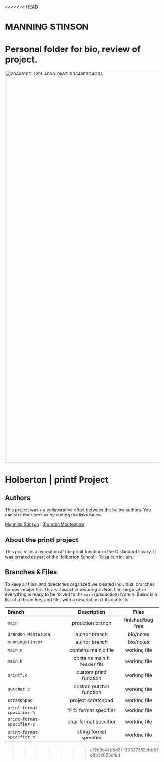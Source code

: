 <<<<<<< HEAD
# MANNING STINSON
Personal folder for bio, review of project.
=======
<img width="1280" alt="23A6810D-1291-4900-90A5-99340E9C4C6A" src="https://github.com/manningstinson/holbertonschool-printf/assets/104523090/8b5d4fe0-40d1-4d4f-8a71-a5b8c29d57a6">

# Holberton | printf Project
## Authors
This project was a a collaborative effort between the below authors. You can visit their profiles by visiting the links below.

[Manning Stinson](https://github.com/manningstinson) | 
[Brandon Montezuma](https://github.com/bmontezuma)

## About the printf project
This project is a recreation of the printf function in the C standard library. It was created as part of the Holberton School - Tulsa curriculum. 

## Branches & Files
To keep all files, and directories organized we created individual branches for each major file.  This will assist in ensuring a clean file merge when everything is ready to be moved to the `main` (production) branch. Below is a list of all branches, and files with a description of its contents. 

| Branch                  | Description            |  Files                |
| :---------------------- | :---------------------:| :---------------------: |
| `main`                  | prodction branch       | finished/bug free   |
| `Brandon_Montezuma`     | author branch          | bio/notes   |
| `manningstinson`        | author branch          | bio/notes  |
| `main.c `               | contains main.c file   | working file   |
| `main.h `               | contains main.h header file    | working file   |
| `printf.c `             | custom printf function | working file   |
| `putchar.c `            | custom putchar function| working file   |
| `scratchpad `           | project scratchpad       | working file  |
| `print-format-specifier-% `      | %% format specifier        | working file   |
| `print-format-specifier-c `      | char format specifier         | working file   |
| `print-format-specifier-s `      | string format specifier         |  working file   |

<!--

There must be at least 3 dashes separating each header cell.
The outer pipes (|) are optional, and you don't need to make the 
raw Markdown line up prettily. You can also use inline Markdown.

 Markdown | Less | Pretty
--- | --- | ---
*Still* | `renders` | **nicely**
1 | 2 | 3 -->
>>>>>>> cf2b3c44b5d31ff23327352ebb87e8b3d053cfed
